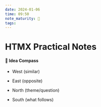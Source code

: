```yaml
---
date: 2024-01-06
time: 09:50
note_maturity: 🌱
tags:
---
```

# HTMX Practical Notes















#### 🧭  Idea Compass
- West  (similar) 

- East (opposite)

- North (theme/question)

- South (what follows)
